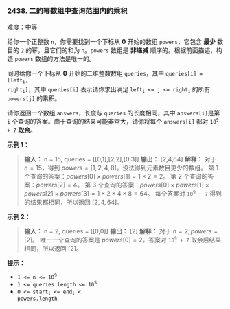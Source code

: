 ### [2438\. 二的幂数组中查询范围内的乘积](https://leetcode.cn/problems/range-product-queries-of-powers/)

难度：中等

给你一个正整数 `n`，你需要找到一个下标从 **0** 开始的数组 `powers`，它包含 **最少** 数目的 `2` 的幂，且它们的和为 `n`。`powers` 数组是 **非递减** 顺序的。根据前面描述，构造 `powers` 数组的方法是唯一的。

同时给你一个下标从 **0** 开始的二维整数数组 `queries`，其中 <code>queries[i] = [left<sub>i</sub>, right<sub>i</sub>]</code>，其中 `queries[i]` 表示请你求出满足 <code>left<sub>i</sub> <= j <= right<sub>i</sup></code> 的所有 `powers[j]` 的乘积。

请你返回一个数组 `answers`，长度与 `queries` 的长度相同，其中 `answers[i]`是第 `i` 个查询的答案。由于查询的结果可能非常大，请你将每个 `answers[i]` 都对 <code>10<sup>9</sup> + 7</code> **取余**。

**示例 1：**

> **输入：** n = 15, queries = \[[0,1],[2,2],[0,3]]
> **输出：** [2,4,64]
> **解释：**
对于 $n = 15$，得到 $powers = [1,2,4,8]$。没法得到元素数目更少的数组。
第 $1$ 个查询的答案：$powers[0] \times powers[1] = 1 \times 2 = 2$。
第 $2$ 个查询的答案：$powers[2] = 4$。
第 $3$ 个查询的答案：$powers[0] \times powers[1] \times powers[2] \times powers[3] = 1 \times 2 \times 4 \times 8 = 64$。
每个答案对 <code>10<sup>9</sup> + 7</code> 得到的结果都相同，所以返回 $[2,4,64]$。

**示例 2：**

> **输入：** n = 2, queries = \[[0,0]]
> **输出：** [2]
> **解释：**
对于 $n = 2, powers = [2]$。
唯一一个查询的答案是 $powers[0] = 2$。答案对 <code>10<sup>9</sup> + 7</code> 取余后结果相同，所以返回 $[2]$。

**提示：**

- <code>1 <= n <= 10<sup>9</sup></code>
- <code>1 <= queries.length <= 10<sup>5</sup></code>
- <code>0 <= start<sub>i</sub> <= end<sub>i</sub> < powers.length</code>
